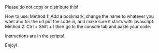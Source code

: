 Please do not copy or distribute this!

How to use:
Method 1: Add a bookmark, change the name to whatever you want and for the url put the code in, and make sure it starts with javascript:
Method 2: Ctrl + Shift + I then go to the console tab and paste your code.

Instructions are in the scripts!

Enjoy!
